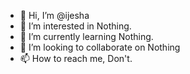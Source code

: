 - 👋 Hi, I’m @ijesha
- 👀 I’m interested in Nothing.
- 🌱 I’m currently learning Nothing.
- 💞️ I’m looking to collaborate on Nothing
- 📫 How to reach me, Don't.

<!---
ijesha/ijesha is a ✨ special ✨ repository because its `README.md` (this file) appears on your GitHub profile.
You can click the Preview link to take a look at your changes.
--->
